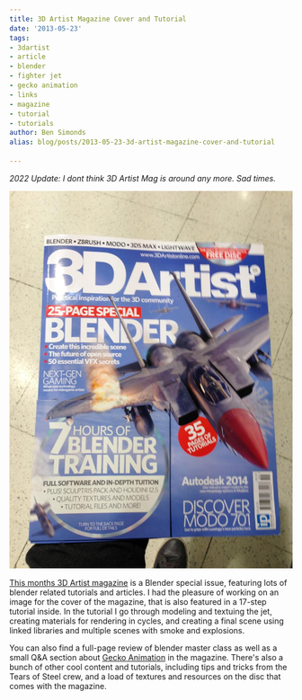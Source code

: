```yaml
---
title: 3D Artist Magazine Cover and Tutorial
date: '2013-05-23'
tags:
- 3dartist
- article
- blender
- fighter jet
- gecko animation
- links
- magazine
- tutorial
- tutorials
author: Ben Simonds
alias: blog/posts/2013-05-23-3d-artist-magazine-cover-and-tutorial

---
```


*2022 Update: I dont think 3D Artist Mag is around any more. Sad times.*

![2013-05-22 15.18.39 ><](/images/old/2013-05-22-15-18-39.jpg?w=768)

[This months 3D Artist magazine](http://www.3dartistonline.com/news/2013/05/3d-artist-issue-55-out-today/) is a Blender special issue, featuring lots of blender related tutorials and articles. I had the pleasure of working on an image for the cover of the magazine, that is also featured in a 17-step tutorial inside. In the tutorial I go through modeling and textuing the jet, creating materials for rendering in cycles, and creating a final scene using linked libraries and multiple scenes with smoke and explosions. 


You can also find a full-page review of blender master class as well as a small Q&A section about [Gecko Animation](http://www.geckoanimation.com/) in the magazine. There's also a bunch of other cool content and tutorials, including tips and tricks from the Tears of Steel crew, and a load of textures and resources on the disc that comes with the magazine.


